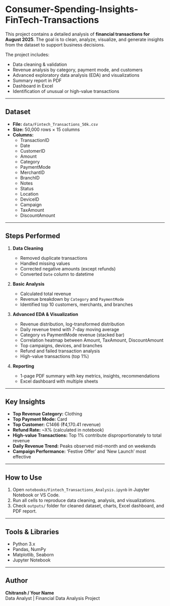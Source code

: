 # Consumer-Spending-Insights-FinTech-Transactions
This project contains a detailed analysis of **financial transactions for August 2025**. The goal is to clean, analyze, visualize, and generate insights from the dataset to support business decisions.

The project includes:

- Data cleaning & validation
- Revenue analysis by category, payment mode, and customers
- Advanced exploratory data analysis (EDA) and visualizations
- Summary report in PDF
- Dashboard in Excel
- Identification of unusual or high-value transactions

---

## Dataset
- **File:** `data/Fintech_Transactions_50k.csv`  
- **Size:** 50,000 rows × 15 columns  
- **Columns:**
  - TransactionID
  - Date
  - CustomerID
  - Amount
  - Category
  - PaymentMode
  - MerchantID
  - BranchID
  - Notes
  - Status
  - Location
  - DeviceID
  - Campaign
  - TaxAmount
  - DiscountAmount

---

## Steps Performed
1. **Data Cleaning**
   - Removed duplicate transactions
   - Handled missing values
   - Corrected negative amounts (except refunds)
   - Converted `Date` column to datetime

2. **Basic Analysis**
   - Calculated total revenue
   - Revenue breakdown by `Category` and `PaymentMode`
   - Identified top 10 customers, merchants, and branches

3. **Advanced EDA & Visualization**
   - Revenue distribution, log-transformed distribution
   - Daily revenue trend with 7-day moving average
   - Category vs PaymentMode revenue (stacked bar)
   - Correlation heatmap between Amount, TaxAmount, DiscountAmount
   - Top campaigns, devices, and branches
   - Refund and failed transaction analysis
   - High-value transactions (top 1%)

4. **Reporting**
   - 1-page PDF summary with key metrics, insights, recommendations
   - Excel dashboard with multiple sheets

---

## Key Insights
- **Top Revenue Category:** Clothing  
- **Top Payment Mode:** Card  
- **Top Customer:** C1466 (₹4,170.41 revenue)  
- **Refund Rate:** ~X% (calculated in notebook)  
- **High-value Transactions:** Top 1% contribute disproportionately to total revenue  
- **Daily Revenue Trend:** Peaks observed mid-month and on weekends  
- **Campaign Performance:** ‘Festive Offer’ and ‘New Launch’ most effective  

---

## How to Use
1. Open `notebooks/Fintech_Transactions_Analysis.ipynb` in Jupyter Notebook or VS Code.  
2. Run all cells to reproduce data cleaning, analysis, and visualizations.  
3. Check `outputs/` folder for cleaned dataset, charts, Excel dashboard, and PDF report.  

---

## Tools & Libraries
- Python 3.x
- Pandas, NumPy
- Matplotlib, Seaborn
- Jupyter Notebook

---

## Author
**Chitransh / Your Name**  
Data Analyst | Financial Data Analysis Project

